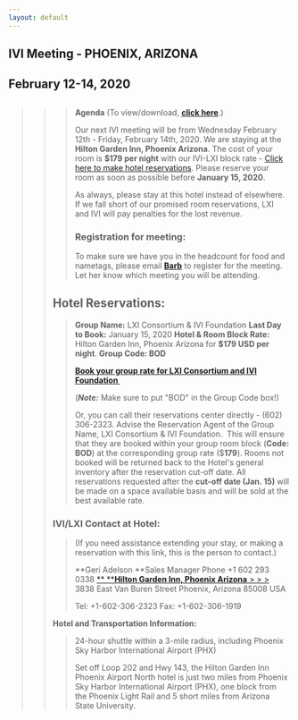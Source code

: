 ```yaml
---
layout: default
---
```

<div id="rightCol0">

<div data-align="center">

## IVI Meeting - PHOENIX, ARIZONA

## February 12-14, 2020

</div>

> > > ##
> > >
> > > **Agenda** (To view/download, **[click here](IVI_Agenda_2020-02.v2.pdf)**.)
> > >
> > > Our next IVI meeting will be from Wednesday February 12th -
> > > Friday, February 14th, 2020. We are staying at the **Hilton Garden
> > > Inn, Phoenix Arizona**. The cost of your room is **$179 per
> > > night** with our IVI-LXI block rate - [Click here to make hotel reservations](https://hiltongardeninn.hilton.com/en/gi/groups/personalized/P/PHXANGI-BOD-20200209/index.jhtml?WT.mc_id=POG).
> > > Please reserve your room as soon as possible before **January 15,
> > > 2020**.
> > >
> > > As always, please stay at this hotel instead of elsewhere. If we
> > > fall short of our promised room reservations, LXI and IVI will pay
> > > penalties for the lost revenue.
> > >
> > > ### **Registration for meeting:**
> > >
> > > To make sure we have you in the headcount for food and nametags,
> > > please email [**Barb**](mailto:bode.admin@comcast.net) to register
> > > for the meeting. Let her know which meeting you will be attending.
> >
> > ## **Hotel Reservations:**
> >
> > > **Group Name:** LXI Consortium & IVI Foundation
> > > **Last Day to Book:** January 15, 2020
> > > **Hotel & Room Block Rate:** Hilton Garden Inn, Phoenix Arizona
> > > for **$179 USD per night**.
> > > **Group Code: BOD**
> > >
> > > **[Book your group rate for LXI Consortium and IVI Foundation ](https://hiltongardeninn.hilton.com/en/gi/groups/personalized/P/PHXANGI-BOD-20200209/index.jhtml?WT.mc_id=POG)**
> > >
> > > (***Note:*** Make sure to put "BOD" in the Group Code box\!)
> > >
> > > Or, you can call their reservations center directly - (602)
> > > 306-2323. Advise the Reservation Agent of the Group Name, LXI
> > > Consortium & IVI Foundation.  This will ensure that they are
> > > booked within your group room block (**Code: BOD**) at the
> > > corresponding group rate ($**179**). Rooms not booked will be
> > > returned back to the Hotel's general inventory after the
> > > reservation cut-off date. All reservations requested after the
> > > **cut-off date (Jan. 15)** will be made on a space available basis
> > > and will be sold at the best available rate.
> >
> > ### **IVI/LXI Contact at Hotel:**
> >
> > > (If you need assistance extending your stay, or making a
> > > reservation with this link, this is the person to contact.)
> > >
> > > **Geri Adelson
> > > **Sales Manager
> > > Phone +1 602 293 0338 [**
> > > **<span style="font-weight: bold;">Hilton Garden Inn, Phoenix
> > > Arizona</span> > > > ](https://hiltongardeninn.hilton.com/en/gi/groups/personalized/P/PHXANGI-BOD-20200209/index.jhtml?WT.mc_id=POG)
> > > 3838 East Van Buren Street
> > > Phoenix, Arizona 85008
> > > USA
> > >
> > > Tel: +1-602-306-2323
> > > Fax: +1-602-306-1919
> >
> > **Hotel and Transportation Information:**
> >
> > > 24-hour shuttle within a 3-mile radius, including Phoenix Sky
> > > Harbor International Airport (PHX)
> > >
> > > Set off Loop 202 and Hwy 143, the Hilton Garden Inn Phoenix
> > > Airport North hotel is just two miles from Phoenix Sky Harbor
> > > International Airport (PHX), one block from the Phoenix Light Rail
> > > and 5 short miles from Arizona State University.

</div>
